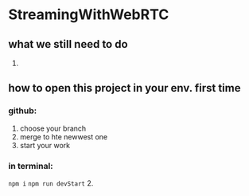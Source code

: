 # StreamingWithWebRTC
 
 ## what we still need to do
 1. 
## how to open this project in your env. first time
 ### github: 
1. choose your branch
2. merge to hte newwest one
3. start your work
### in terminal:
 `npm i`
 `npm run devStart`
 2. 